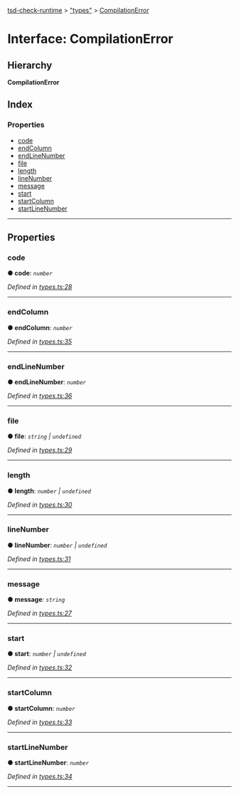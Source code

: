 [tsd-check-runtime](../README.md) > ["types"](../modules/_types_.md) > [CompilationError](../interfaces/_types_.compilationerror.md)

# Interface: CompilationError

## Hierarchy

**CompilationError**

## Index

### Properties

* [code](_types_.compilationerror.md#code)
* [endColumn](_types_.compilationerror.md#endcolumn)
* [endLineNumber](_types_.compilationerror.md#endlinenumber)
* [file](_types_.compilationerror.md#file)
* [length](_types_.compilationerror.md#length)
* [lineNumber](_types_.compilationerror.md#linenumber)
* [message](_types_.compilationerror.md#message)
* [start](_types_.compilationerror.md#start)
* [startColumn](_types_.compilationerror.md#startcolumn)
* [startLineNumber](_types_.compilationerror.md#startlinenumber)

---

## Properties

<a id="code"></a>

###  code

**● code**: *`number`*

*Defined in [types.ts:28](https://github.com/cancerberoSgx/tsd-check-runtime/blob/3ad6908/src/types.ts#L28)*

___
<a id="endcolumn"></a>

###  endColumn

**● endColumn**: *`number`*

*Defined in [types.ts:35](https://github.com/cancerberoSgx/tsd-check-runtime/blob/3ad6908/src/types.ts#L35)*

___
<a id="endlinenumber"></a>

###  endLineNumber

**● endLineNumber**: *`number`*

*Defined in [types.ts:36](https://github.com/cancerberoSgx/tsd-check-runtime/blob/3ad6908/src/types.ts#L36)*

___
<a id="file"></a>

###  file

**● file**: *`string` \| `undefined`*

*Defined in [types.ts:29](https://github.com/cancerberoSgx/tsd-check-runtime/blob/3ad6908/src/types.ts#L29)*

___
<a id="length"></a>

###  length

**● length**: *`number` \| `undefined`*

*Defined in [types.ts:30](https://github.com/cancerberoSgx/tsd-check-runtime/blob/3ad6908/src/types.ts#L30)*

___
<a id="linenumber"></a>

###  lineNumber

**● lineNumber**: *`number` \| `undefined`*

*Defined in [types.ts:31](https://github.com/cancerberoSgx/tsd-check-runtime/blob/3ad6908/src/types.ts#L31)*

___
<a id="message"></a>

###  message

**● message**: *`string`*

*Defined in [types.ts:27](https://github.com/cancerberoSgx/tsd-check-runtime/blob/3ad6908/src/types.ts#L27)*

___
<a id="start"></a>

###  start

**● start**: *`number` \| `undefined`*

*Defined in [types.ts:32](https://github.com/cancerberoSgx/tsd-check-runtime/blob/3ad6908/src/types.ts#L32)*

___
<a id="startcolumn"></a>

###  startColumn

**● startColumn**: *`number`*

*Defined in [types.ts:33](https://github.com/cancerberoSgx/tsd-check-runtime/blob/3ad6908/src/types.ts#L33)*

___
<a id="startlinenumber"></a>

###  startLineNumber

**● startLineNumber**: *`number`*

*Defined in [types.ts:34](https://github.com/cancerberoSgx/tsd-check-runtime/blob/3ad6908/src/types.ts#L34)*

___

